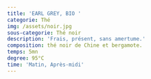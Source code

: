 ```yaml
---
title: 'EARL GREY, BIO '
categorie: Thé
img: /assets/noir.jpg
sous-categorie: Thé noir
description: 'Frais, présent, sans amertume.'
composition: thé noir de Chine et bergamote.
temps: 5mn
degree: 95°C
time: 'Matin, Après-midi'
---
```


